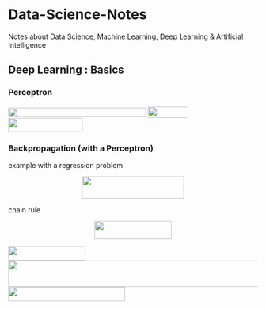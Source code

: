 # Data-Science-Notes
Notes about Data Science, Machine Learning, Deep Learning &amp; Artificial Intelligence

## Deep Learning : Basics

### Perceptron

<img src="/tex/cd1af465673070924712e29f44de258a.svg?invert_in_darkmode&sanitize=true" align=middle width=278.18037224999995pt height=19.1781018pt/>

<img src="/tex/dcefb399da445788575064c2a9e0122d.svg?invert_in_darkmode&sanitize=true" align=middle width=82.2143553pt height=22.831056599999986pt/>

<img src="/tex/5d7a33a5d7c8478a30a4137dcd4725b7.svg?invert_in_darkmode&sanitize=true" align=middle width=149.54884065pt height=27.77565449999998pt/>

### Backpropagation (with a Perceptron)

example with a regression problem 

<p align="center"><img src="/tex/a79264a08e0f75f60941d0bca2fa8891.svg?invert_in_darkmode&sanitize=true" align=middle width=205.39886564999998pt height=44.89738935pt/></p>

chain rule

<p align="center"><img src="/tex/48fc614a4e54ff853ca03be84c45c413.svg?invert_in_darkmode&sanitize=true" align=middle width=156.34841145pt height=37.0084374pt/></p>

<img src="/tex/62ff6c396880f3cef1deff3e59d7cd9b.svg?invert_in_darkmode&sanitize=true" align=middle width=156.07275585pt height=28.92634470000001pt/>

<img src="/tex/1f1b154e002f782d225c51eba540bad5.svg?invert_in_darkmode&sanitize=true" align=middle width=700.2741042pt height=53.2550469pt/>

 <img src="/tex/5e6ee175f78b83a39ac923f1c4a8c3d9.svg?invert_in_darkmode&sanitize=true" align=middle width=236.00524860000002pt height=28.92634470000001pt/>
